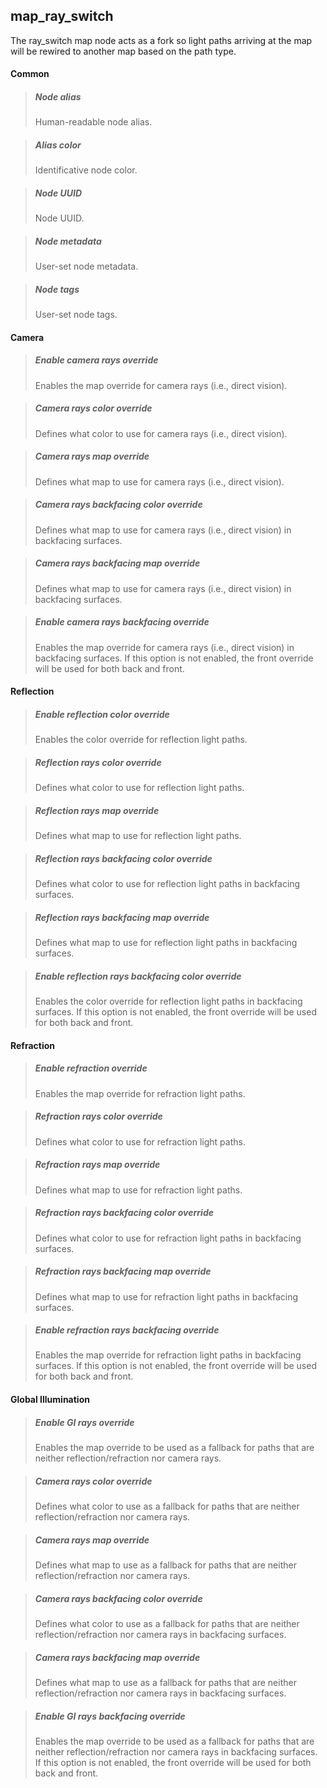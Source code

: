 ## **map_ray_switch**

The ray_switch map node acts as a fork so light paths arriving at the map will be rewired to another map based on the path type.
#### Common

> ##### Node alias
> Human-readable node alias.

> ##### Alias color
> Identificative node color.

> ##### Node UUID
> Node UUID.

> ##### Node metadata
> User-set node metadata.

> ##### Node tags
> User-set node tags.

#### Camera

> ##### Enable camera rays override
> Enables the map override for camera rays (i.e., direct vision).

> ##### Camera rays color override
> Defines what color to use for camera rays (i.e., direct vision).

> ##### Camera rays map override
> Defines what map to use for camera rays (i.e., direct vision).

> ##### Camera rays backfacing color override
> Defines what map to use for camera rays (i.e., direct vision) in backfacing surfaces.

> ##### Camera rays backfacing map override
> Defines what map to use for camera rays (i.e., direct vision) in backfacing surfaces.

> ##### Enable camera rays backfacing override
> Enables the map override for camera rays (i.e., direct vision) in backfacing surfaces. If this option is not enabled, the front override will be used for both back and front.

#### Reflection

> ##### Enable reflection color override
> Enables the color override for reflection light paths.

> ##### Reflection rays color override
> Defines what color to use for reflection light paths.

> ##### Reflection rays map override
> Defines what map to use for reflection light paths.

> ##### Reflection rays backfacing color override
> Defines what color to use for reflection light paths in backfacing surfaces.

> ##### Reflection rays backfacing map override
> Defines what map to use for reflection light paths in backfacing surfaces.

> ##### Enable reflection rays backfacing color override
> Enables the color override for reflection light paths in backfacing surfaces. If this option is not enabled, the front override will be used for both back and front.

#### Refraction

> ##### Enable refraction override
> Enables the map override for refraction light paths.

> ##### Refraction rays color override
> Defines what color to use for refraction light paths.

> ##### Refraction rays map override
> Defines what map to use for refraction light paths.

> ##### Refraction rays backfacing color override
> Defines what color to use for refraction light paths in backfacing surfaces.

> ##### Refraction rays backfacing map override
> Defines what map to use for refraction light paths in backfacing surfaces.

> ##### Enable refraction rays backfacing override
> Enables the map override for refraction light paths in backfacing surfaces. If this option is not enabled, the front override will be used for both back and front.

#### Global Illumination

> ##### Enable GI rays override
> Enables the map override to be used as a fallback for paths that are neither reflection/refraction nor camera rays.

> ##### Camera rays color override
> Defines what color to use as a fallback for paths that are neither reflection/refraction nor camera rays.

> ##### Camera rays map override
> Defines what map to use as a fallback for paths that are neither reflection/refraction nor camera rays.

> ##### Camera rays backfacing color override
> Defines what color to use as a fallback for paths that are neither reflection/refraction nor camera rays in backfacing surfaces.

> ##### Camera rays backfacing map override
> Defines what map to use as a fallback for paths that are neither reflection/refraction nor camera rays in backfacing surfaces.

> ##### Enable GI rays backfacing override
> Enables the map override to be used as a fallback for paths that are neither reflection/refraction nor camera rays in backfacing surfaces. If this option is not enabled, the front override will be used for both back and front.

